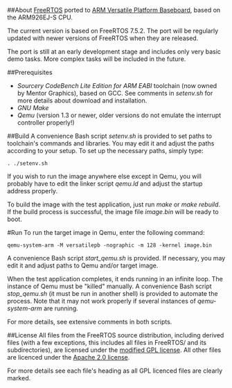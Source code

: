##About
[FreeRTOS](http://www.freertos.org/) ported to [ARM Versatile Platform Baseboard](http://infocenter.arm.com/help/topic/com.arm.doc.dui0225d/DUI0225D_versatile_application_baseboard_arm926ej_s_ug.pdf), 
based on the ARM926EJ-S CPU.

The current version is based on FreeRTOS 7.5.2. The port will be regularly 
updated with newer versions of FreeRTOS when they are released. 

The port is still at an early development stage and includes only very basic 
demo tasks. More complex tasks will be included in the future.


##Prerequisites
* _Sourcery CodeBench Lite Edition for ARM EABI_ toolchain (now owned by Mentor Graphics), 
based on GCC. See comments in _setenv.sh_ for more details about download and installation.
* _GNU Make_
* _Qemu_ (version 1.3 or newer, older versions do not emulate the interrupt controller properly!)

##Build
A convenience Bash script _setenv.sh_ is provided to set paths to toolchain's commands 
and libraries. You may edit it and adjust the paths according to your setup. To set up 
the necessary paths, simply type:

`. ./setenv.sh`

If you wish to run the image anywhere else except in Qemu, you will probably have to 
edit the linker script _qemu.ld_ and adjust the startup address properly.

To build the image with the test application, just run _make_ or _make rebuild_. 
If the build process is successful, the image file _image.bin_ will be ready to boot.

#Run
To run the target image in Qemu, enter the following command:

`qemu-system-arm -M versatilepb -nographic -m 128 -kernel image.bin`

A convenience Bash script _start\_qemu.sh_ is provided. If necessary, you may 
edit it and adjust paths to Qemu and/or target image.

When the test application completes, it ends running in an infinite loop. 
The instance of Qemu must be "killed" manually. A convenience Bash script 
_stop\_qemu.sh_ (it must be run in another shell) is provided to automate 
the process. Note that it may not work properly if several instances of 
_qemu-system-arm_ are running.

For more details, see extensive comments in both scripts.

##License
All files from the FreeRTOS source distribution, including derived files (with a 
few exceptions, this includes all files in FreeRTOS/ and its subdirectories), are 
licensed under the [modified GPL license](http://www.freertos.org/license.txt).
All other files are licenced under the
[Apache 2.0 license](http://www.apache.org/licenses/LICENSE-2.0).

For more details see each file's heading as all GPL licenced files 
are clearly marked.
